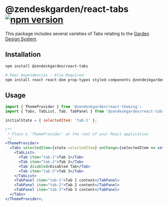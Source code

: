 # @zendeskgarden/react-tabs [![npm version](https://flat.badgen.net/npm/v/@zendeskgarden/react-tabs)](https://www.npmjs.com/package/@zendeskgarden/react-tabs)

This package includes several varieties of Tabs relating to
the [Garden Design System](https://zendeskgarden.github.io/).

## Installation

```sh
npm install @zendeskgarden/react-tabs

# Peer Dependencies - Also Required
npm install react react-dom prop-types styled-components @zendeskgarden/react-theming
```

## Usage

```jsx static
import { ThemeProvider } from '@zendeskgarden/react-theming';
import { Tabs, TabList, Tab, TabPanel } from '@zendeskgarden/react-tabs';

initialState = { selectedItem: 'tab-1' };

/**
 * Place a `ThemeProvider` at the root of your React application
 */
<ThemeProvider>
  <Tabs selectedItem={state.selectedItem} onChange={selectedItem => setState({ selectedItem })}>
    <TabList>
      <Tab item="tab-1">Tab 1</Tab>
      <Tab item="tab-2">Tab 2</Tab>
      <Tab disabled>Disabled Tab</Tab>
      <Tab item="tab-3">Tab 3</Tab>
    </TabList>
    <TabPanel item="tab-1">Tab 1 content</TabPanel>
    <TabPanel item="tab-2">Tab 2 content</TabPanel>
    <TabPanel item="tab-3">Tab 3 content</TabPanel>
  </Tabs>
</ThemeProvider>;
```
